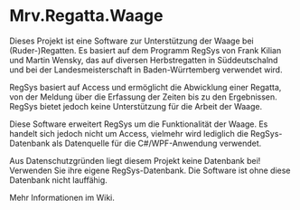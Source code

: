 # Mrv.Regatta.Waage
Dieses Projekt ist eine Software zur Unterstützung der Waage bei (Ruder-)Regatten. Es basiert auf dem Programm RegSys von Frank Kilian und Martin Wensky, das auf diversen Herbstregatten in Süddeutschalnd und bei der Landesmeisterschaft in Baden-Würrtemberg verwendet wird.

RegSys basiert auf Access und ermöglicht die Abwicklung einer Regatta, von der Meldung über die Erfassung der Zeiten bis zu den Ergebnissen. RegSys bietet jedoch keine Unterstützung für die Arbeit der Waage.

Diese Software erweitert RegSys um die Funktionalität der Waage. Es handelt sich jedoch nicht um Access, vielmehr wird lediglich die RegSys-Datenbank als Datenquelle für die C#/WPF-Anwendung verwendet.

Aus Datenschutzgründen liegt diesem Projekt keine Datenbank bei! Verwenden Sie ihre eigene RegSys-Datenbank. Die Software ist ohne diese Datenbank nicht lauffähig.

Mehr Informationen im Wiki.
